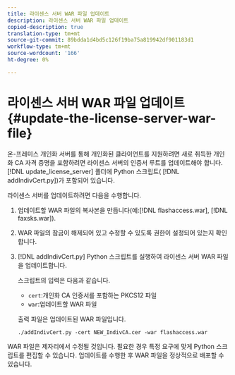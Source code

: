```yaml
---
title: 라이센스 서버 WAR 파일 업데이트
description: 라이센스 서버 WAR 파일 업데이트
copied-description: true
translation-type: tm+mt
source-git-commit: 89bdda1d4bd5c126f19ba75a819942df901183d1
workflow-type: tm+mt
source-wordcount: '166'
ht-degree: 0%

---
```



# 라이센스 서버 WAR 파일 업데이트{#update-the-license-server-war-file}

온-프레미스 개인화 서버를 통해 개인화된 클라이언트를 지원하려면 새로 취득한 개인화 CA 자격 증명을 포함하려면 라이센스 서버의 인증서 루트를 업데이트해야 합니다. [!DNL update_license_server] 폴더에 Python 스크립트( [!DNL addIndivCert.py])가 포함되어 있습니다.

라이센스 서버를 업데이트하려면 다음을 수행합니다.

1. 업데이트할 WAR 파일의 복사본을 만듭니다(예:[!DNL flashaccess.war], [!DNL faxsks.war]).
1. WAR 파일의 잠금이 해제되어 있고 수정할 수 있도록 권한이 설정되어 있는지 확인합니다.
1. [!DNL addIndivCert.py] Python 스크립트를 실행하여 라이센스 서버 WAR 파일을 업데이트합니다.

   스크립트의 입력은 다음과 같습니다.

   * `cert`:개인화 CA 인증서를 포함하는 PKCS12 파일
   * `war`:업데이트할 WAR 파일

   출력 파일은 업데이트된 WAR 파일입니다.

   ```
   ./addIndivCert.py -cert NEW_IndivCA.cer -war flashaccess.war
   ```

WAR 파일은 제자리에서 수정될 것입니다. 필요한 경우 특정 요구에 맞게 Python 스크립트를 편집할 수 있습니다. 업데이트를 수행한 후 WAR 파일을 정상적으로 배포할 수 있습니다.

